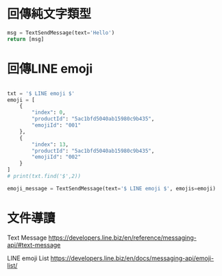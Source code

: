 # 回傳純文字類型

```python
msg = TextSendMessage(text='Hello')
return [msg]
```

# 回傳LINE emoji

```python

txt = '$ LINE emoji $'
emoji = [
    {
        "index": 0,
        "productId": "5ac1bfd5040ab15980c9b435",
        "emojiId": "001"
    },
    {
        "index": 13,
        "productId": "5ac1bfd5040ab15980c9b435",
        "emojiId": "002"
    }
]
# print(txt.find('$',2))

emoji_message = TextSendMessage(text='$ LINE emoji $', emojis=emoji)

```

# 文件導讀

Text Message
https://developers.line.biz/en/reference/messaging-api/#text-message

LINE emoji List
https://developers.line.biz/en/docs/messaging-api/emoji-list/